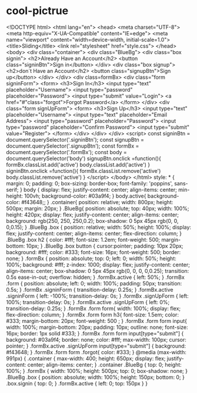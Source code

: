 # cool-pictrue
&lt;!DOCTYPE html> &lt;html lang="en"> &lt;head>     &lt;meta charset="UTF-8">     &lt;meta http-equiv="X-UA-Compatible" content="IE=edge">     &lt;meta name="viewport" content="width=device-width, initial-scale=1.0">     &lt;title>Sliding&lt;/title>     &lt;link rel="stylesheet" href="style.css"> &lt;/head> &lt;body>      &lt;div class="container">       &lt;div class="BlueBg">         &lt;div class="box signin">             &lt;h2>Already Have an Account&lt;/h2>             &lt;button class="signinBtn">Sign in&lt;/button>         &lt;/div>         &lt;div class="box signup">             &lt;h2>don´t Have an Account&lt;/h2>             &lt;button class="signupBtn">Sign up&lt;/button>         &lt;/div>       &lt;/div>        &lt;div class=formBx>           &lt;div class="form signinForm">               &lt;form>                   &lt;h3>Sign In&lt;/h3>                   &lt;input type="text" placeholder="Username">                   &lt;input type="password" placeholder="Password">                   &lt;input type="submit" value="Login">                   &lt;a href="#"class="forgot">Forgot Password&lt;/a>               &lt;/form>           &lt;/div>            &lt;div class="form signUpForm">             &lt;form>                 &lt;h3>Sign Up&lt;/h3>                 &lt;input type="text" placeholder="Username">                 &lt;input type="text" placeholder="Email Address">                 &lt;input type="password" placeholder="Password">                 &lt;input type="password" placeholder="Confirm Password">                 &lt;input type="submit" value="Register">             &lt;/form>         &lt;/div>       &lt;/div>     &lt;/div>        &lt;script>         const signinBtn = document.querySelector('.signinBtn');         const signupBtn = document.querySelector('.signupBtn');         const formBx = document.querySelector('.formBx');         const body = document.querySelector('body')          signupBtn.onclick =function(){            formBx.classList.add('active')            body.classList.add('active')         }          signinBtn.onclick =function(){            formBx.classList.remove('active')            body.classList.remove('active')         }     &lt;/script>      &lt;/body> &lt;/html>        style:  * { margin: 0; padding: 0; box-sizing: border-box; font-family: 'poppins', sans-serif; } body {    display: flex;    justify-content: center;    align-items: center;     min-height: 100vh;    background-color: #03a9f4; }  body.active{  background-color: #f43648;; }  .container{  position: relative;  width: 800px;  height: 500px;  margin: 20px; }  .BlueBg{ position: absolute; top: 40px; width: 100%; height: 420px; display: flex; justify-content: center; align-items: center; background: rgb(250, 250, 250,0.2); box-shadow: 0 5px 45px rgb(0, 0, 0,0.15); }    .BlueBg .box { position: relative; width: 50%; height: 100%; display: flex; justify-content: center; align-items: center; flex-direction: column; }  .BlueBg .box h2 {     color: #fff;     font-size: 1.2em;     font-weight: 500;     margin-bottom: 10px; }  .BlueBg .box button  {  cursor:pointer;  padding: 10px 20px;  background: #fff;  color: #333;  font-size: 16px;  font-weight: 500;  border: none; } .formBx {    position: absolute;    top: 0;    left: 0;    width: 50%;    height: 100%;    background: #fff;    z-index: 1000;    display: flex;    justify-content: center;    align-items: center;    box-shadow: 0 5px 45px rgb(0, 0, 0, 0,0.25);    transition: 0.5s ease-in-out;    overflow: hidden; }  .formBx.active {   left: 50%; }   .formBx .form  {  position: absolute;  left: 0;  width: 100%;  padding: 50px;  transition: 0.5s; }  .formBx .signinForm {   transition-delay: 0.25s; }  .formBx.active .signinForm {  left: -100%;  transition-delay: 0s; }  .formBx .signUpForm {     left: 100%;     transition-delay: 0s; }  .formBx.active .signUpForm {     left: 0%;     transition-delay: 0.25s; }  .formBx .form form{     width: 100%;     display: flex;     flex-direction: column; }  .formBx .form form h3{  font-size: 1.5em;  color: #333;  margin-bottom: 20px;  font-weight: 500 ; }  .formBx .form form input{     width: 100%;     margin-bottom: 20px;     padding: 10px;     outline: none;     font-size: 16px;     border: 1px solid #333; }  .formBx .form form input[type="submit"] {     background: #03a9f4;     border: none;     color: #fff;     max-width: 100px;     cursor: pointer; }  .formBx.active .signUpForm input[type="submit"] {     background: #f43648; }  .formBx .form form .forgot{     color: #333; }   @media (max-width: 991px) {     .container     {         max-width: 400;         height: 650px;         display: flex;         justify-content: center;         align-items: center;     }     .container .BlueBg     {         top: 0;         height: 100%;      }     .formBx     {         width: 100%;         height: 500px;         top: 0;         box-shadow: none;     }     .BlueBg .box     {         position: absolute;         width: 100%;         height: 150px;         bottom: 0;     }     .box.signin     {         top: 0;     }     .formBx.active     {         left: 0;         top: 150px     } }
